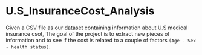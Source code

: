 # U.S_InsuranceCost_Analysis 
Given a CSV file as our [dataset](insurance.csv) containing information about U.S medical insurance csot, The goal of the project is to extract new pieces of information and to see if the cost is related to a couple of factors `(Age - Sex - health status)`.  


